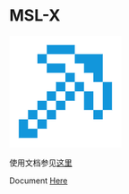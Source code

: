 # MSL-X

![MSL-X Logo](logo.png)

使用文档参见[这里](https://mslxteam.github.io/MSL-X/#/)

Document [Here](https://mslxteam.github.io/MSL-X/#/)